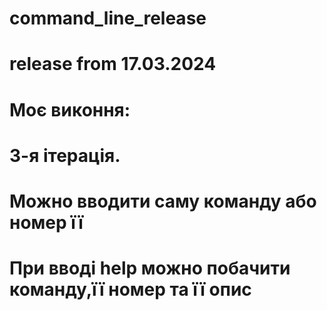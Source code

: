 # command_line_release
# release from 17.03.2024

# Моє виконня:
# 3-я ітерація.
# Можно вводити саму команду або номер її
# При вводі help можно побачити команду,її номер та її опис

